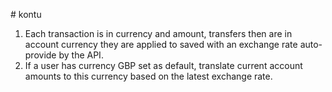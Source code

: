 # kontu

1. Each transaction is in currency and amount, transfers then are in account currency they are applied to saved with an exchange rate auto-provide by the API.
1. If a user has currency GBP set as default, translate current account amounts to this currency based on the latest exchange rate.